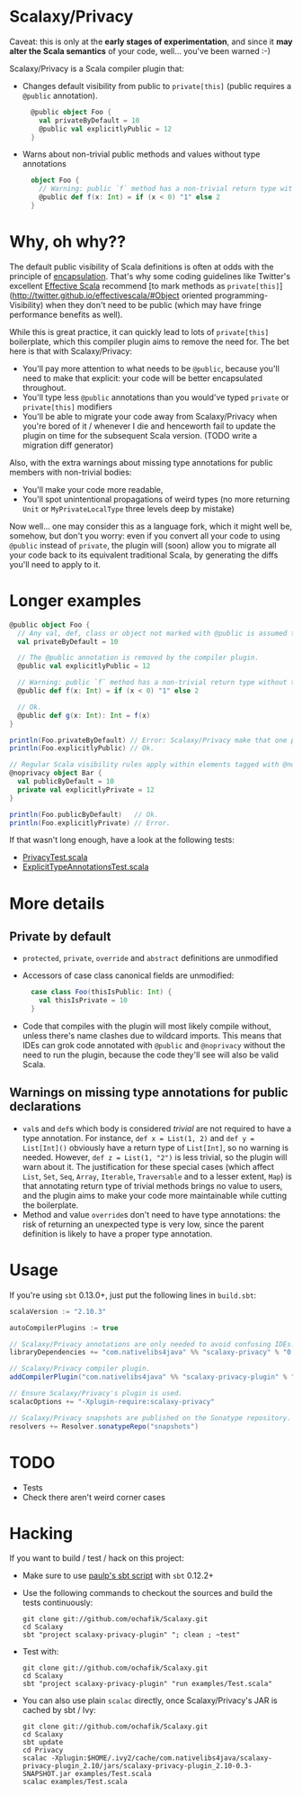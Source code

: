 # Scalaxy/Privacy

Caveat: this is only at the **early stages of experimentation**, and since it **may alter the Scala semantics** of your code, well... you've been warned :-)

Scalaxy/Privacy is a Scala compiler plugin that:
* Changes default visibility from public to `private[this]` (public requires a `@public` annotation).

  ```scala
    @public object Foo {
      val privateByDefault = 10
      @public val explicitlyPublic = 12
    }
  ```

* Warns about non-trivial public methods and values without type annotations

  ```scala
    object Foo {
      // Warning: public `f` method has a non-trivial return type without type annotation.
      @public def f(x: Int) = if (x < 0) "1" else 2
    }
  ```

# Why, oh why??

The default public visibility of Scala definitions is often at odds with the principle of [encapsulation](http://en.wikipedia.org/wiki/Encapsulation_(object-oriented_programming)).
That's why some coding guidelines like Twitter's excellent [Effective Scala](http://twitter.github.io/effectivescala/) recommend [to mark methods as `private[this]`](http://twitter.github.io/effectivescala/#Object oriented programming-Visibility) when they don't need to be public (which may have fringe performance benefits as well).

While this is great practice, it can quickly lead to lots of `private[this]` boilerplate, which this compiler plugin aims to remove the need for. The bet here is that with Scalaxy/Privacy:
* You'll pay more attention to what needs to be `@public`, because you'll need to make that explicit: your code will be better encapsulated throughout.
* You'll type less `@public` annotations than you would've typed `private` or `private[this]` modifiers
* You'll be able to migrate your code away from Scalaxy/Privacy when you're bored of it / whenever I die and henceworth fail to update the plugin on time for the subsequent Scala version.
  (TODO write a migration diff generator)

Also, with the extra warnings about missing type annotations for public members with non-trivial bodies:
* You'll make your code more readable,
* You'll spot unintentional propagations of weird types (no more returning `Unit` or `MyPrivateLocalType` three levels deep by mistake)

Now well... one may consider this as a language fork, which it might well be, somehow, but don't you worry: even if you convert all your code to using `@public` instead of `private`, the plugin will (soon) allow you to migrate all your code back to its equivalent traditional Scala, by generating the diffs you'll need to apply to it.

# Longer examples

```scala
@public object Foo {
  // Any val, def, class or object not marked with @public is assumed to be private[this].
  val privateByDefault = 10

  // The @public annotation is removed by the compiler plugin.
  @public val explicitlyPublic = 12

  // Warning: public `f` method has a non-trivial return type without type annotation.
  @public def f(x: Int) = if (x < 0) "1" else 2

  // Ok.
  @public def g(x: Int): Int = f(x)
}

println(Foo.privateByDefault) // Error: Scalaxy/Privacy make that one private[this].
println(Foo.explicitlyPublic) // Ok.

// Regular Scala visibility rules apply within elements tagged with @noprivacy
@noprivacy object Bar {
  val publicByDefault = 10
  private val explicitlyPrivate = 12
}

println(Foo.publicByDefault)   // Ok.
println(Foo.explicitlyPrivate) // Error.
```

If that wasn't long enough, have a look at the following tests:
* [PrivacyTest.scala](https://github.com/ochafik/Scalaxy/blob/master/Privacy/Plugin/src/test/scala/scalaxy/PrivacyTest.scala)
* [ExplicitTypeAnnotationsTest.scala](https://github.com/ochafik/Scalaxy/blob/master/Privacy/Plugin/src/test/scala/scalaxy/ExplicitTypeAnnotationsTest.scala)

# More details

## Private by default

* `protected`, `private`, `override` and `abstract` definitions are unmodified
* Accessors of case class canonical fields are unmodified:

  ```scala
    case class Foo(thisIsPublic: Int) {
      val thisIsPrivate = 10
    }
  ```

* Code that compiles with the plugin will most likely compile without, unless there's name clashes due to wildcard imports. This means that IDEs can grok code annotated with `@public` and `@noprivacy` without the need to run the plugin, because the code they'll see will also be valid Scala.

## Warnings on missing type annotations for public declarations

* `val`s and `def`s which body is considered _trivial_ are not required to have a type annotation.
  For instance, `def x = List(1, 2)` and `def y = List[Int]()` obviously have a return type of `List[Int]`, so no warning is needed.
  However, `def z = List(1, "2")` is less trivial, so the plugin will warn about it.
  The justification for these special cases (which affect `List`, `Set`, `Seq`, `Array`, `Iterable`, `Traversable` and to a lesser extent, `Map`) is that annotating return type of trivial methods brings no value to users, and the plugin aims to make your code more maintainable while cutting the boilerplate.
* Method and value `override`s don't need to have type annotations: the risk of returning an unexpected type is very low, since the parent definition is likely to have a proper type annotation.

# Usage

If you're using `sbt` 0.13.0+, just put the following lines in `build.sbt`:
```scala
scalaVersion := "2.10.3"

autoCompilerPlugins := true

// Scalaxy/Privacy annotations are only needed to avoid confusing IDEs.
libraryDependencies += "com.nativelibs4java" %% "scalaxy-privacy" % "0.3-SNAPSHOT"

// Scalaxy/Privacy compiler plugin.
addCompilerPlugin("com.nativelibs4java" %% "scalaxy-privacy-plugin" % "0.3-SNAPSHOT")

// Ensure Scalaxy/Privacy's plugin is used.
scalacOptions += "-Xplugin-require:scalaxy-privacy"

// Scalaxy/Privacy snapshots are published on the Sonatype repository.
resolvers += Resolver.sonatypeRepo("snapshots")
```

# TODO

- Tests
- Check there aren't weird corner cases

# Hacking

If you want to build / test / hack on this project:
- Make sure to use [paulp's sbt script](https://github.com/paulp/sbt-extras) with `sbt` 0.12.2+
- Use the following commands to checkout the sources and build the tests continuously:

  ```
  git clone git://github.com/ochafik/Scalaxy.git
  cd Scalaxy
  sbt "project scalaxy-privacy-plugin" "; clean ; ~test"
  ```

- Test with:

  ```
  git clone git://github.com/ochafik/Scalaxy.git
  cd Scalaxy
  sbt "project scalaxy-privacy-plugin" "run examples/Test.scala"
  ```

- You can also use plain `scalac` directly, once Scalaxy/Privacy's JAR is cached by sbt / Ivy:

  ```
  git clone git://github.com/ochafik/Scalaxy.git
  cd Scalaxy
  sbt update
  cd Privacy
  scalac -Xplugin:$HOME/.ivy2/cache/com.nativelibs4java/scalaxy-privacy-plugin_2.10/jars/scalaxy-privacy-plugin_2.10-0.3-SNAPSHOT.jar examples/Test.scala
  scalac examples/Test.scala
  ```
